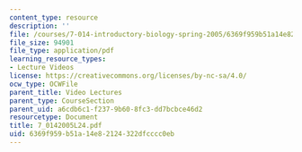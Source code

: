 ```yaml
---
content_type: resource
description: ''
file: /courses/7-014-introductory-biology-spring-2005/6369f959b51a14e82124322dfcccc0eb_7_0142005L24.pdf
file_size: 94901
file_type: application/pdf
learning_resource_types:
- Lecture Videos
license: https://creativecommons.org/licenses/by-nc-sa/4.0/
ocw_type: OCWFile
parent_title: Video Lectures
parent_type: CourseSection
parent_uid: a6cdb6c1-f237-9b60-8fc3-dd7bcbce46d2
resourcetype: Document
title: 7_0142005L24.pdf
uid: 6369f959-b51a-14e8-2124-322dfcccc0eb
---
```

